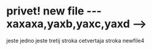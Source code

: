 # privet! new file --- xaxaxa,yaxb,yaxc,yaxd -->

jeste jedno
jeste tretij stroka
cetvertaja stroka newfile4

